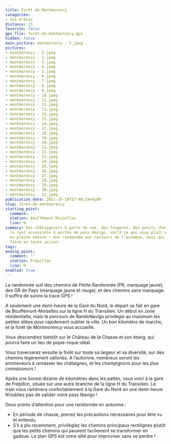 ```yaml
---
title: Forêt de Montmorency
categories:
- Val-d'Oise
distance: 13
favorite: false
gpx_file: foret-de-montmorency.gpx
hidden: false
main_picture: montmorency - 5.jpeg
pictures:
- montmorency - 2.jpeg
- montmorency - 1.jpeg
- montmorency - 3.jpeg
- montmorency - 4.jpeg
- montmorency - 5.jpeg
- montmorency - 6.jpeg
- montmorency - 7.jpeg
- montmorency - 8.jpeg
- montmorency - 9.jpeg
- montmorency - 10.jpeg
- montmorency - 11.jpeg
- montmorency - 12.jpeg
- montmorency - 13.jpeg
- montmorency - 14.jpeg
- montmorency - 15.jpeg
- montmorency - 16.jpeg
- montmorency - 17.jpeg
- montmorency - 18.jpeg
- montmorency - 19.jpeg
- montmorency - 20.jpeg
- montmorency - 21.jpeg
- montmorency - 22.jpeg
- montmorency - 23.jpeg
- montmorency - 24.jpeg
- montmorency - 25.jpeg
- montmorency - 26.jpeg
- montmorency - 27.jpeg
- montmorency - 28.jpeg
- montmorency - 29.jpeg
- montmorency - 30.jpeg
- montmorency - 31.jpeg
publication_date: 2021-10-10T17:46:19+0100
slug: foret-de-montmorency
starting_point:
  comment: ''
  station: Bouffémont-Moiselles
  line: H
summary: Des châtaigniers à perte de vue, des fougères, des petits chemins vallonés,
  le tout accessible à portée de pass Navigo, voilà ce qui nous plaît pour s’évader
  en pleine nature ! Une randonnée aux couleurs de l’automne, mais qui pourra se
  faire en toute saison.
tags:
ending_point:
  comment: ''
  station: Frépillon
  line: H
enabled: true
---
```


La randonnée suit des chemins de Petite Randonnée (PR, marquage jaune), des GR de Pays (marquage jaune et rouge), et des chemins sans marquage. Il suffira de suivre la trace GPS !

A seulement une demi-heure de la Gare du Nord, le départ se fait en gare de Bouffémont-Moiselles sur la ligne H du Transilien.
Un début en zone résidentielle, mais le parcours de RandoNavigo privilégie au maximum les petites allées pour rapidement oublier la ville. Un bon kilomètre de marche, et la forêt de Montmorency vous accueille.

Vous descendrez bientôt sur le Château de la Chasse et son étang, qui pourra faire un lieu de pique-nique idéal.

Vous traverserez ensuite la forêt sur toute sa largeur et sa diversité, sur des chemins légèrement vallonés.
A l’automne, nombreux seront les promeneurs à ramasser les châtaignes, et les champignons pour les plus connaisseurs !

Après une bonne dizaine de kilomètres dans les pattes, vous voici à la gare de Frépillon, située sur une autre branche de la ligne H du Transilien. Le train vous ramènera confortablement à la Gare du Nord en une demi-heure. N’oubliez pas de valider votre pass Navigo !

Deux points d’attention pour une randonnée en automne :

* En période de chasse, prenez les précautions nécessaires pour être vu et entendu.
* S’il a plu récemment, privilégiez les chemins principaux rectilignes plutôt que les petits chemins qui peuvent facilement se transformer en gadoue. Le plan GPS est votre allié pour improviser sans se perdre !
